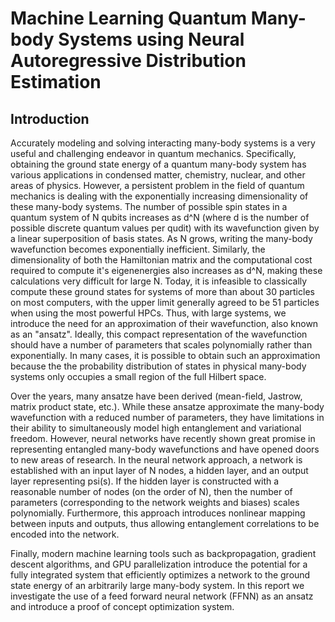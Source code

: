 # Machine Learning Quantum Many-body Systems using Neural Autoregressive Distribution Estimation

## Introduction 

Accurately modeling and solving interacting many-body systems is a very useful and challenging endeavor in quantum mechanics. Specifically, obtaining the ground state energy of a quantum many-body system has various applications in condensed matter, chemistry, nuclear, and other areas of physics. However, a persistent problem in the field of quantum mechanics is dealing with the exponentially increasing dimensionality of these many-body systems. The number of possible spin states in a quantum system of N qubits increases as d^N (where d is the number of possible discrete quantum values per qudit) with its wavefunction given by a linear superposition of basis states. As N grows, writing the many-body wavefunction becomes exponentially inefficient. Similarly, the dimensionality of both the Hamiltonian matrix and the computational cost required to compute it's eigenenergies also increases as d^N, making these calculations very difficult for large N. Today, it is infeasible to classically compute these ground states for systems of more than about 30 particles on most computers, with the upper limit generally agreed to be 51 particles when using the most powerful HPCs. Thus, with large systems, we introduce the need for an approximation of their wavefunction, also known as an "ansatz". Ideally, this compact representation of the wavefunction should have a number of parameters that scales polynomially rather than exponentially. In many cases, it is possible to obtain such an approximation because the the probability distribution of states in physical many-body systems only occupies a small region of the full Hilbert space. 

Over the years, many ansatze have been derived (mean-field, Jastrow, matrix product state, etc.). While these ansatze approximate the many-body wavefunction with a reduced number of parameters, they have limitations in their ability to simultaneously model high entanglement and variational freedom. However, neural networks have recently shown great promise in representing entangled many-body wavefunctions and have opened doors to new areas of research. In the neural network approach, a network is established with an input layer of N nodes, a hidden layer, and an output layer representing psi(s). If the hidden layer is constructed with a reasonable number of nodes (on the order of N), then the number of parameters (corresponding to the network weights and biases) scales polynomially. Furthermore, this approach introduces nonlinear mapping between inputs and outputs, thus allowing entanglement correlations to be encoded into the network. 

Finally, modern machine learning tools such as backpropagation, gradient descent algorithms, and GPU parallelization introduce the potential for a fully integrated system that efficiently optimizes a network to the ground state energy of an arbitrarily large many-body system. In this report we investigate the use of a feed forward neural network (FFNN) as an ansatz and introduce a proof of concept optimization system. 
